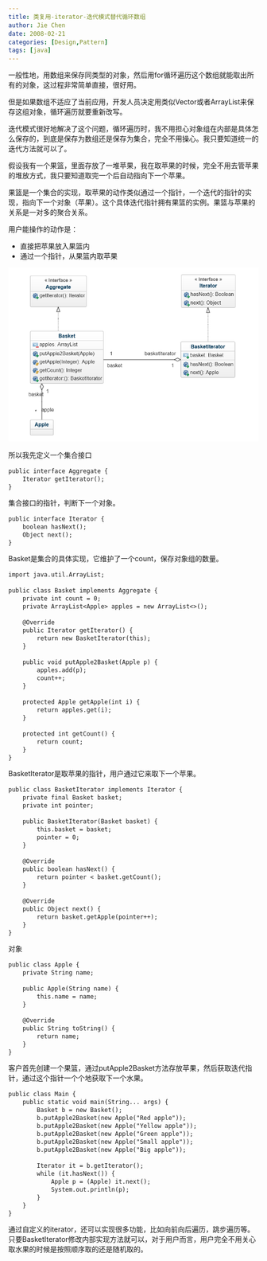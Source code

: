 ```yaml
---
title: 类复用-iterator-迭代模式替代循环数组
author: Jie Chen
date: 2008-02-21
categories: [Design,Pattern]
tags: [java]
---
```


一般性地，用数组来保存同类型的对象，然后用for循环遍历这个数组就能取出所有的对象，这过程非常简单直接，很好用。

但是如果数组不适应了当前应用，开发人员决定用类似Vector或者ArrayList来保存这组对象，循环遍历就要重新改写。

迭代模式很好地解决了这个问题，循环遍历时，我不用担心对象组在内部是具体怎么保存的，到底是保存为数组还是保存为集合，完全不用操心。我只要知道统一的迭代方法就可以了。

假设我有一个果篮，里面存放了一堆苹果，我在取苹果的时候，完全不用去管苹果的堆放方式，我只要知道取完一个后自动指向下一个苹果。

果篮是一个集合的实现，取苹果的动作类似通过一个指针，一个迭代的指针的实现，指向下一个对象（苹果）。这个具体迭代指针拥有果篮的实例。果篮与苹果的关系是一对多的聚合关系。

用户能操作的动作是：

* 直接把苹果放入果篮内
* 通过一个指针，从果篮内取苹果

![](/assets/res/pattern-iterator-1.png)

所以我先定义一个集合接口

~~~
public interface Aggregate {
    Iterator getIterator();
}
~~~

集合接口的指针，判断下一个对象。

~~~
public interface Iterator {
    boolean hasNext();
    Object next();
}
~~~

Basket是集合的具体实现，它维护了一个count，保存对象组的数量。

~~~
import java.util.ArrayList;

public class Basket implements Aggregate {
    private int count = 0;
    private ArrayList<Apple> apples = new ArrayList<>();

    @Override
    public Iterator getIterator() {
        return new BasketIterator(this);
    }

    public void putApple2Basket(Apple p) {
        apples.add(p);
        count++;
    }

    protected Apple getApple(int i) {
        return apples.get(i);
    }

    protected int getCount() {
        return count;
    }
}
~~~

BasketIterator是取苹果的指针，用户通过它来取下一个苹果。

~~~
public class BasketIterator implements Iterator {
    private final Basket basket;
    private int pointer;

    public BasketIterator(Basket basket) {
        this.basket = basket;
        pointer = 0;
    }

    @Override
    public boolean hasNext() {
        return pointer < basket.getCount();
    }

    @Override
    public Object next() {
        return basket.getApple(pointer++);
    }
}
~~~

对象

~~~
public class Apple {
    private String name;

    public Apple(String name) {
        this.name = name;
    }

    @Override
    public String toString() {
        return name;
    }
}
~~~

客户首先创建一个果篮，通过putApple2Basket方法存放苹果，然后获取迭代指针，通过这个指针一个个地获取下一个水果。

~~~
public class Main {
    public static void main(String... args) {
        Basket b = new Basket();
        b.putApple2Basket(new Apple("Red apple"));
        b.putApple2Basket(new Apple("Yellow apple"));
        b.putApple2Basket(new Apple("Green apple"));
        b.putApple2Basket(new Apple("Small apple"));
        b.putApple2Basket(new Apple("Big apple"));

        Iterator it = b.getIterator();
        while (it.hasNext()) {
            Apple p = (Apple) it.next();
            System.out.println(p);
        }
    }
}
~~~

通过自定义的iterator，还可以实现很多功能，比如向前向后遍历，跳步遍历等。只要BasketIterator修改内部实现方法就可以，对于用户而言，用户完全不用关心取水果的时候是按照顺序取的还是随机取的。